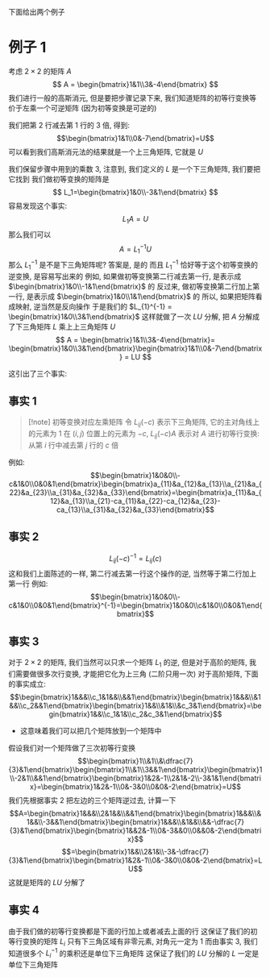 下面给出两个例子
# 例子 1
考虑 $2\times 2$ 的矩阵 $A$
$$
A = \begin{bmatrix}1&1\\3&-4\end{bmatrix}
$$
我们进行一般的高斯消元, 但是要把步骤记录下来,
我们知道矩阵的初等行变换等价于左乘一个可逆矩阵 (因为初等变换是可逆的)

我们把第 $2$ 行减去第 $1$ 行的 $3$ 倍, 得到:
$$\begin{bmatrix}1&1\\0&-7\end{bmatrix}=U$$
可以看到我们高斯消元法的结果就是一个上三角矩阵, 它就是 $U$

我们保留步骤中用到的乘数 $3$, 注意到, 我们定义的 $L$ 是一个下三角矩阵, 我们要把它找到
我们做初等变换的矩阵是
$$
L_1=\begin{bmatrix}1&0\\-3&1\end{bmatrix}
$$
容易发现这个事实:
$$
L_{1}A= U
$$
那么我们可以
$$
A = L_{1}^{-1}U
$$
那么 $L_{1}^{-1}$ 是不是下三角矩阵呢?
答案是, 是的
而且 $L_{1}^{-1}$ 恰好等于这个初等变换的逆变换, 是容易写出来的
例如, 如果做初等变换第二行减去第一行, 是表示成 $\begin{bmatrix}1&0\\-1&1\end{bmatrix}$ 的
反过来, 做初等变换第二行加上第一行, 是表示成 $\begin{bmatrix}1&0\\1&1\end{bmatrix}$ 的
所以, 如果把矩阵看成映射, 逆当然是反向操作
于是我们的 $L_{1}^{-1} = \begin{bmatrix}1&0\\3&1\end{bmatrix}$
这样就做了一次 $LU$ 分解, 把 $A$ 分解成了下三角矩阵 $L$ 乘上上三角矩阵 $U$
$$
A = \begin{bmatrix}1&1\\3&-4\end{bmatrix}= \begin{bmatrix}1&0\\3&1\end{bmatrix}\begin{bmatrix}1&1\\0&-7\end{bmatrix} = LU
$$

这引出了三个事实:
## 事实 1
>[!note] 初等变换对应左乘矩阵
令 $L_{ij}(-c)$ 表示下三角矩阵, 它的主对角线上的元素为 $1$
在 $(i,j)$ 位置上的元素为 $-c$,
$L_{ij}(-c)A$ 表示对 $A$ 进行初等行变换: 从第 $i$ 行中减去第 $j$ 行的 $c$ 倍

例如:
$$\begin{bmatrix}1&0&0\\-c&1&0\\0&0&1\end{bmatrix}\begin{bmatrix}a_{11}&a_{12}&a_{13}\\a_{21}&a_{22}&a_{23}\\a_{31}&a_{32}&a_{33}\end{bmatrix}=\begin{bmatrix}a_{11}&a_{12}&a_{13}\\a_{21}-ca_{11}&a_{22}-ca_{12}&a_{23}-ca_{13}\\a_{31}&a_{32}&a_{33}\end{bmatrix}$$

## 事实 2
$$L_{ij}\left(-c\right)^{-1}=L_{ij}\left(c\right)$$
这和我们上面陈述的一样, 第二行减去第一行这个操作的逆, 当然等于第二行加上第一行
例如:
$$\begin{bmatrix}1&0&0\\-c&1&0\\0&0&1\end{bmatrix}^{-1}=\begin{bmatrix}1&0&0\\c&1&0\\0&0&1\end{bmatrix}$$

## 事实 3
对于 $2\times 2$ 的矩阵, 我们当然可以只求一个矩阵 $L_{1}$ 的逆, 但是对于高阶的矩阵, 我们需要做很多次行变换, 才能把它化为上三角 (二阶只用一次)
对于高阶矩阵, 下面的事实成立:
$$\begin{bmatrix}1&&&\\c_1&1&&\\&&1\end{bmatrix}\begin{bmatrix}1&&&\\&1&&\\c_2&&1\end{bmatrix}\begin{bmatrix}1&&\\&1&\\&c_3&1\end{bmatrix}=\begin{bmatrix}1&&\\c_1&1&\\c_2&c_3&1\end{bmatrix}$$
- 这意味着我们可以把几个矩阵放到一个矩阵中

假设我们对一个矩阵做了三次初等行变换
$$\begin{bmatrix}1\\&1\\&\dfrac{7}{3}&1\end{bmatrix}\begin{bmatrix}1\\&1\\3&&1\end{bmatrix}\begin{bmatrix}1\\-2&1\\&&1\end{bmatrix}\begin{bmatrix}1&2&-1\\2&1&-2\\-3&1&1\end{bmatrix}=\begin{bmatrix}1&2&-1\\0&-3&0\\0&0&-2\end{bmatrix}=U$$
我们先根据事实 2 把左边的三个矩阵逆过去, 计算一下
$$A=\begin{bmatrix}1&&&\\2&1&&\\&&1\end{bmatrix}\begin{bmatrix}1&&&\\&1&&\\-3&&1\end{bmatrix}\begin{bmatrix}1&&&\\&1&&\\&&-\dfrac{7}{3}&1\end{bmatrix}\begin{bmatrix}1&&2&-1\\0&-3&&0\\0&&0&-2\end{bmatrix}$$
$$=\begin{bmatrix}1&&\\2&1&\\-3&-\dfrac{7}{3}&1\end{bmatrix}\begin{bmatrix}1&2&-1\\0&-3&0\\0&0&-2\end{bmatrix}=LU$$
这就是矩阵的 $LU$ 分解了

## 事实 4
由于我们做的初等行变换都是下面的行加上或者减去上面的行
这保证了我们的初等行变换的矩阵 $L_{i}$ 只有下三角区域有非零元素, 对角元一定为 $1$
而由事实 3, 我们知道很多个 $L_{i}^{-1}$ 的乘积还是单位下三角矩阵
这保证了我们的 $LU$ 分解的 $L$ 一定是单位下三角矩阵
